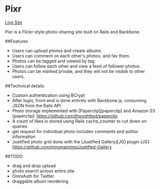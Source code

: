 # Pixr

[Live Site][live]

[live]: https://www.pixr.pics/

Pixr is a Flickr-style photo-sharing site built on Rails and Backbone.

##Features
- Users can upload photos and create albums.
- Users can comment on each other's photos, and fav them.
- Photos can be tagged and viewed by tag.
- Users can follow each other and view a feed of follower photos.
- Photos can be marked private, and they will not be visible to other users.

##Technical details
- Custom authentication using BCrypt
- After login, front-end is done entirely with Backbone.js, consuming JSON from the Rails API.
- Photo storage implemented with [Paperclip][paperclip] and Amazon S3
[paperclip]: https://github.com/thoughtbot/paperclip
- A count of likes is stored using Rails cache_counter to cut down on queries
- get request for individual photo includes comments and author information
- Justified photo grid done with the [Justified Gallery][JG] plugin
[JG]: https://github.com/miromannino/Justified-Gallery

##TODO
- drag and drop upload
- photo search across entire site
- OmniAuth for Twitter
- draggable album reordering

